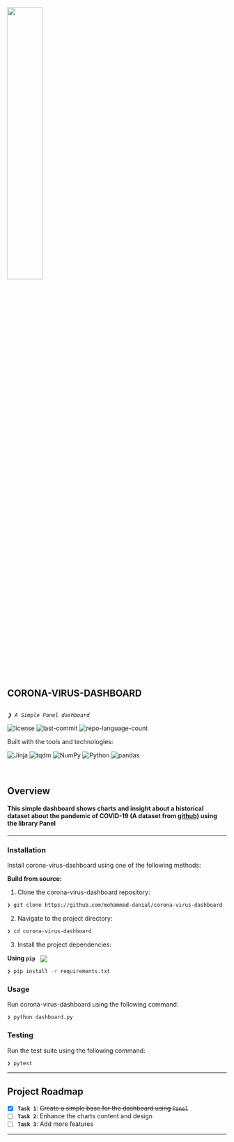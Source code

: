 <div align="left">
    <img src="https://img.icons8.com/?size=512&id=55494&format=png" width="40%" align="left" style="margin-right: 15px"/>
    <div style="display: inline-block;">
        <h2 style="display: inline-block; vertical-align: middle; margin-top: 0;">CORONA-VIRUS-DASHBOARD</h2>
        <p>
	<em><code>❯ A Simple Panel dashboard</code></em>
</p>
        <p>
	<img src="https://img.shields.io/github/license/mohammad-danial/corona-virus-dashboard?style=flat&logo=opensourceinitiative&logoColor=white&color=c5dff5" alt="license">
	<img src="https://img.shields.io/github/last-commit/mohammad-danial/corona-virus-dashboard?style=flat&logo=git&logoColor=white&color=c5dff5" alt="last-commit">
	<img src="https://img.shields.io/github/languages/count/mohammad-danial/corona-virus-dashboard?style=flat&color=c5dff5" alt="repo-language-count">
</p>
        <p>Built with the tools and technologies:</p>
        <p>
	<img src="https://img.shields.io/badge/Jinja-B41717.svg?style=flat&logo=Jinja&logoColor=white" alt="Jinja">
	<img src="https://img.shields.io/badge/tqdm-FFC107.svg?style=flat&logo=tqdm&logoColor=black" alt="tqdm">
	<img src="https://img.shields.io/badge/NumPy-013243.svg?style=flat&logo=NumPy&logoColor=white" alt="NumPy">
	<img src="https://img.shields.io/badge/Python-3776AB.svg?style=flat&logo=Python&logoColor=white" alt="Python">
	<img src="https://img.shields.io/badge/pandas-150458.svg?style=flat&logo=pandas&logoColor=white" alt="pandas">
</p>
    </div>
</div>
<br clear="left"/>


##  Overview

#### This simple dashboard shows charts and insight about a historical dataset about the pandemic of COVID-19 (A dataset from [github](https://raw.githubusercontent.com/datasets/covid-19/main/data/countries-aggregated.csv)) using the library Panel

---

###  Installation

Install corona-virus-dashboard using one of the following methods:

**Build from source:**

1. Clone the corona-virus-dashboard repository:
```sh
❯ git clone https://github.com/mohammad-danial/corona-virus-dashboard
```

2. Navigate to the project directory:
```sh
❯ cd corona-virus-dashboard
```

3. Install the project dependencies:


**Using `pip`** &nbsp; [<img align="center" src="https://img.shields.io/badge/Pip-3776AB.svg?style={badge_style}&logo=pypi&logoColor=white" />](https://pypi.org/project/pip/)

```sh
❯ pip install -r requirements.txt
```




###  Usage
Run corona-virus-dashboard using the following command:

```sh
❯ python dashboard.py
```


###  Testing
Run the test suite using the following command:

```sh
❯ pytest
```


---
##  Project Roadmap

- [X] **`Task 1`**: <strike>Create a simple base for the dashboard using <code>Panel</code></strike>
- [ ] **`Task 2`**: Enhance the charts content and design
- [ ] **`Task 3`**: Add more features

---
